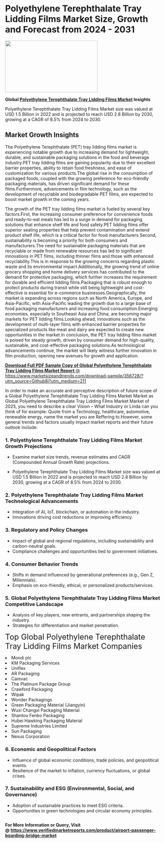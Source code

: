<H1>Polyethylene Terephthalate Tray Lidding Films Market Size, Growth and Forecast from 2024 - 2031</H1><img class="aligncenter size-medium wp-image-584254" src="https://thirdeyenews.in/wp-content/uploads/2024/09/Global-Market-Research-300x168.jpeg" alt="" width="300" height="168" /><p><strong>Global&nbsp;<a href="https://www.marketsizeandtrends.com/download-sample/356728/?utm_source=Github8j?utm_medium=211">Polyethylene Terephthalate Tray Lidding Films Market</a> Insights</strong></p><p>Polyethylene Terephthalate Tray Lidding Films Market size was valued at USD 1.5 Billion in 2022 and is projected to reach USD 2.8 Billion by 2030, growing at a CAGR of 8.5% from 2024 to 2030.</p><p><h2>Market Growth Insights</h2> <p>The Polyethylene Terephthalate (PET) tray lidding films market is experiencing notable growth due to increasing demand for lightweight, durable, and sustainable packaging solutions in the food and beverage industry.PET tray lidding films are gaining popularity due to their excellent barrier properties, ability to retain food freshness, and ease of customization for various products.The global rise in the consumption of packaged foods, coupled with the growing preference for eco-friendly packaging materials, has driven significant demand for these films.Furthermore, advancements in film technology, such as the development of recyclable and biodegradable PET films, are expected to boost market growth in the coming years.</p> <p><a href="#"></a></p> <p>The growth of the PET tray lidding films market is fueled by several key factors.First, the increasing consumer preference for convenience foods and ready-to-eat meals has led to a surge in demand for packaging solutions that enhance shelf life and food safety.PET lidding films offer superior sealing properties that help prevent contamination and extend product shelf life, which is a critical factor for food manufacturers.Second, sustainability is becoming a priority for both consumers and manufacturers.The need for sustainable packaging materials that are recyclable or made from renewable resources has led to significant innovations in PET films, including thinner films and those with enhanced recyclability.This is in response to the growing concerns regarding plastic waste and its environmental impact.Additionally, the growing trend of online grocery shopping and home delivery services has contributed to the demand for protective packaging, which further increases the requirement for durable and efficient lidding films.Packaging that is robust enough to protect products during transit while still being lightweight and cost-effective is essential for e-commerce businesses.Geographically, the market is expanding across regions such as North America, Europe, and Asia-Pacific, with Asia-Pacific leading the growth due to a large base of food packaging manufacturers and increasing food consumption.Emerging economies, especially in Southeast Asia and China, are becoming major markets for PET lidding films.Looking ahead, innovations such as the development of multi-layer films with enhanced barrier properties for specialized products like meat and dairy are expected to create new opportunities in the market.In conclusion, the PET tray lidding films market is poised for steady growth, driven by consumer demand for high-quality, sustainable, and cost-effective packaging solutions.As technological advancements continue, the market will likely witness further innovation in film production, opening new avenues for growth and application.<p><a href="#"></p><p><span class=""><strong>Download Full PDF Sample Copy of Global Polyethylene Terephthalate Tray Lidding Films Market Report</strong> @ <a href="https://www.marketsizeandtrends.com/download-sample/356728/?utm_source=Github8j?utm_medium=211" target="_blank">https://www.marketsizeandtrends.com/download-sample/356728/?utm_source=Github8j?utm_medium=211</a></span></p><p>In order to make an accurate and perceptive description of future scope of a Global&nbsp;Polyethylene Terephthalate Tray Lidding Films Market Market as Global&nbsp;Polyethylene Terephthalate Tray Lidding Films Market Market of 2025, you need to describe a clear Vision &ndash; What Industry or Linda can you think of for example: Quote from a Technology, healthcare, automotive, renewable energy, name the market you are Reffering to.However, some general trends and factors usually impact market reports and their future outlook include:</p><h3>1.&nbsp;<strong>Polyethylene Terephthalate Tray Lidding Films Market Growth Projections</strong></h3><ul><li>Examine market size trends, revenue estimates and CAGR (Compounded Annual Growth Rate) projections.</li><li><p>Polyethylene Terephthalate Tray Lidding Films Market size was valued at USD 1.5 Billion in 2022 and is projected to reach USD 2.8 Billion by 2030, growing at a CAGR of 8.5% from 2024 to 2030.</p></li></ul><h3>2.&nbsp;<strong>Polyethylene Terephthalate Tray Lidding Films Market Technological Advancements</strong></h3><ul><li>Integration of AI, IoT, blockchain, or automation in the industry.</li><li>Innovations driving cost reductions or improving efficiency.</li></ul><h3>3.&nbsp;<strong>Regulatory and Policy Changes</strong></h3><ul><li>Impact of global and regional regulations, including sustainability and carbon-neutral goals.</li><li>Compliance challenges and opportunities tied to government initiatives.</li></ul><h3>4.&nbsp;<strong>Consumer Behavior Trends</strong></h3><ul><li>Shifts in demand influenced by generational preferences (e.g., Gen Z, Millennials).</li><li>Emphasis on eco-friendly, ethical, or personalized products/services.</li></ul><h3>5.&nbsp;<strong>Global Polyethylene Terephthalate Tray Lidding Films Market Competitive Landscape</strong></h3><ul><li>Analysis of key players, new entrants, and partnerships shaping the industry.</li><li>Strategies for differentiation and market penetration.</li></ul><p data-pm-slice="1 1 []"><span style="color: inherit; font-family: inherit; font-size: 25px;">Top Global Polyethylene Terephthalate Tray Lidding Films Market Companies</span></p><div class="" data-test-id=""><p><li>Mondi plc</li><li> KM Packaging Services</li><li> Uniflex</li><li> AR Packaging</li><li> Camvac</li><li> The Platinum Package Group</li><li> Crawford Packaging</li><li> Wipak</li><li> Wonder Packagings</li><li> Green Packaging Material (Jiangyin)</li><li> Wuxi Changxi Packaging Material</li><li> Shantou Fenbo Packaging</li><li> Hubei Hawking Packaging Material</li><li> Supreme Industries Limited</li><li> Sun Packaging</li><li> Nexus Corporation</li></p></div><h3>6.&nbsp;<strong>Economic and Geopolitical Factors</strong></h3><ul><li>Influence of global economic conditions, trade policies, and geopolitical events.</li><li>Resilience of the market to inflation, currency fluctuations, or global crises.</li></ul><h3>7.&nbsp;<strong>Sustainability and ESG (Environmental, Social, and Governance)</strong></h3><ul><li>Adoption of sustainable practices to meet ESG criteria.</li><li>Opportunities in green technologies and circular economy principles.</li></ul><h2><strong style="font-size: 14px;">For More Information or Query, Visit @&nbsp;</strong><a style="background-color: #ffffff; font-size: 14px;" href="https://www.marketsizeandtrends.com/report/polyethylene-terephthalate-tray-lidding-films-market/" target="_blank">https://www.verifiedmarketreports.com/product/airport-passenger-boarding-bridge-market</a></h2>